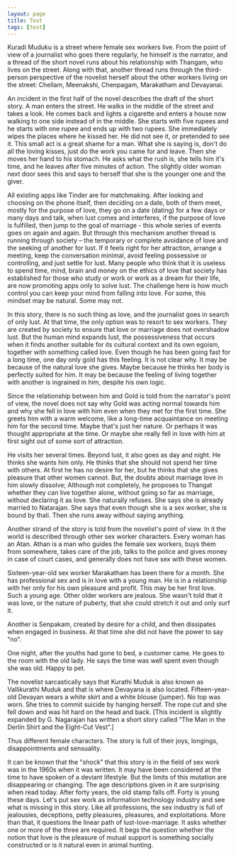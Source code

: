 ```yaml
---
layout: page
title: Test
tags: [test]
---
```


Kuradi Muduku is a street where female sex workers live. From the point of view of a journalist who goes there regularly, he himself is the narrator, and a thread of the short novel runs about his relationship with Thangam, who lives on the street. Along with that, another thread runs through the third-person perspective of the novelist herself about the other workers living on the street: Chellam, Meenakshi, Chenpagam, Marakatham and Devayanai.

An incident in the first half of the novel describes the draft of the short story. A man enters the street. He walks in the middle of the street and takes a look. He comes back and lights a cigarette and enters a house now walking to one side instead of in the middle. She starts with five rupees and he starts with one rupee and ends up with two rupees. She immediately wipes the places where he kissed her. He did not see it, or pretended to see it. This small act is a great shame for a man. What she is saying is, don't do all the loving kisses, just do the work you came for and leave. Then she moves her hand to his stomach. He asks what the rush is, she tells him it's time, and he leaves after five minutes of action. The slightly older woman next door sees this and says to herself that she is the younger one and the giver.

All existing apps like Tinder are for matchmaking. After looking and choosing on the phone itself, then deciding on a date, both of them meet, mostly for the purpose of love, they go on a date (dating) for a few days or many days and talk, when lust comes and interferes, if the purpose of love is fulfilled, then jump to the goal of marriage - this whole series of events goes on again and again. But through this mechanism another thread is running through society – the temporary or complete avoidance of love and the seeking of another for lust. If it feels right for her attraction, arrange a meeting, keep the conversation minimal, avoid feeling possessive or controlling, and just settle for lust. Many people who think that it is useless to spend time, mind, brain and money on the ethics of love that society has established for those who study or work or work as a dream for their life, are now promoting apps only to solve lust. The challenge here is how much control you can keep your mind from falling into love. For some, this mindset may be natural. Some may not.

In this story, there is no such thing as love, and the journalist goes in search of only lust. At that time, the only option was to resort to sex workers. They are created by society to ensure that love or marriage does not overshadow lust. But the human mind expands lust, the possessiveness that occurs when it finds another suitable for its cultural context and its own egoism, together with something called love. Even though he has been going fast for a long time, one day only gold has this feeling. It is not clear why. It may be because of the natural love she gives. Maybe because he thinks her body is perfectly suited for him. It may be because the feeling of living together with another is ingrained in him, despite his own logic.

Since the relationship between him and Gold is told from the narrator's point of view, the novel does not say why Gold was acting normal towards him and why she fell in love with him even when they met for the first time. She greets him with a warm welcome, like a long-time acquaintance on meeting him for the second time. Maybe that's just her nature. Or perhaps it was thought appropriate at the time. Or maybe she really fell in love with him at first sight out of some sort of attraction.

He visits her several times. Beyond lust, it also goes as day and night. He thinks she wants him only. He thinks that she should not spend her time with others. At first he has no desire for her, but he thinks that she gives pleasure that other women cannot. But, the doubts about marriage love in him slowly dissolve; Although not completely, he proposes to Thangat whether they can live together alone, without going so far as marriage, without declaring it as love. She naturally refuses. She says she is already married to Natarajan. She says that even though she is a sex worker, she is bound by thali. Then she runs away without saying anything.

Another strand of the story is told from the novelist's point of view. In it the world is described through other sex worker characters. Every woman has an Atan. Athan is a man who guides the female sex workers, buys them from somewhere, takes care of the job, talks to the police and gives money in case of court cases, and generally does not have sex with these women.

Sixteen-year-old sex worker Marakatham has been there for a month. She has professional sex and is in love with a young man. He is in a relationship with her only for his own pleasure and profit. This may be her first love. Such a young age. Other older workers are jealous. She wasn't told that it was love, or the nature of puberty, that she could stretch it out and only surf it.

Another is Senpakam, created by desire for a child, and then dissipates when engaged in business. At that time she did not have the power to say “no”.

One night, after the youths had gone to bed, a customer came. He goes to the room with the old lady. He says the time was well spent even though she was old. Happy to pet.

The novelist sarcastically says that Kurathi Muduk is also known as Vallikurathi Muduk and that is where Devayana is also located. Fifteen-year-old Devayan wears a white skirt and a white blouse (jumper). No top was worn. She tries to commit suicide by hanging herself. The rope cut and she fell down and was hit hard on the head and back. [This incident is slightly expanded by G. Nagarajan has written a short story called “The Man in the Derlin Shirt and the Eight-Cut Vest”.]

Thus different female characters. The story is full of their joys, longings, disappointments and sensuality.

It can be known that the "shock" that this story is in the field of sex work was in the 1960s when it was written. It may have been considered at the time to have spoken of a deviant lifestyle. But the limits of this mutation are disappearing or changing. The age descriptions given in it are surprising when read today. After forty years, the old stamp falls off. Forty is young these days. Let's put sex work as information technology industry and see what is missing in this story. Like all professions, the sex industry is full of jealousies, deceptions, petty pleasures, pleasures, and exploitations. More than that, it questions the linear path of lust-love-marriage. It asks whether one or more of the three are required. It begs the question whether the notion that love is the pleasure of mutual support is something socially constructed or is it natural even in animal hunting.